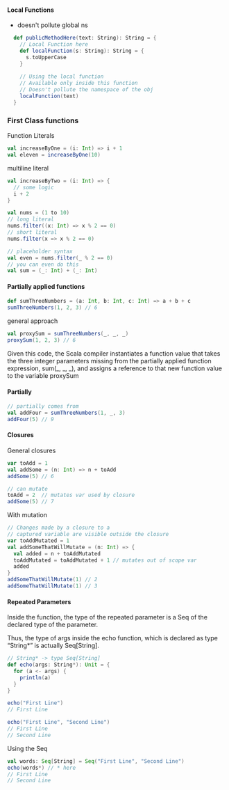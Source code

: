 #### Local Functions
 - doesn't pollute global ns
```scala
  def publicMethodHere(text: String): String = {
    // Local Function here
    def localFunction(s: String): String = {
      s.toUpperCase
    }
    
    // Using the local function
    // Available only inside this function
    // Doesn't pollute the namespace of the obj
    localFunction(text)    
  }
```

### First Class functions

Function Literals
```scala
val increaseByOne = (i: Int) => i + 1
val eleven = increaseByOne(10)
```
multiline literal
```scala
val increaseByTwo = (i: Int) => {
  // some logic
  i + 2
}
```
```scala
val nums = (1 to 10)
// long literal
nums.filter((x: Int) => x % 2 == 0)
// short literal
nums.filter(x => x % 2 == 0)

// placeholder syntax
val even = nums.filter(_ % 2 == 0)
// you can even do this
val sum = (_: Int) + (_: Int)
```

#### Partially applied functions
```scala
def sumThreeNumbers = (a: Int, b: Int, c: Int) => a + b + c
sumThreeNumbers(1, 2, 3) // 6
```
general approach
```scala
val proxySum = sumThreeNumbers(_, _, _)
proxySum(1, 2, 3) // 6
```
Given this code, the Scala compiler instantiates a function value that takes 
the three integer parameters missing from the partially applied function expression,
sum(_, _, _), and assigns a reference to that new function value
to the variable proxySum


#### Partially
```scala
// partially comes from
val addFour = sumThreeNumbers(1, _, 3)
addFour(5) // 9
```

#### Closures
General closures
```scala
var toAdd = 1
val addSome = (n: Int) => n + toAdd
addSome(5) // 6

// can mutate
toAdd = 2  // mutates var used by closure
addSome(5) // 7
```
With mutation
```scala
// Changes made by a closure to a
// captured variable are visible outside the closure
var toAddMutated = 1
val addSomeThatWillMutate = (n: Int) => {
  val added = n + toAddMutated
  toAddMutated = toAddMutated + 1 // mutates out of scope var
  added
}
addSomeThatWillMutate(1) // 2
addSomeThatWillMutate(1) // 3
```

#### Repeated Parameters
Inside the function, the type of the repeated parameter is a Seq of the declared type of the parameter.

Thus, the type of args inside the echo function, which is declared as type “String*” is actually Seq[String].
```scala
// String* -> type Seq[String]
def echo(args: String*): Unit = {
  for (a <- args) {
    println(a)
  }
}
```
```scala
echo("First Line")
// First Line

echo("First Line", "Second Line")
// First Line
// Second Line
```

Using the Seq
```scala
val words: Seq[String] = Seq("First Line", "Second Line")
echo(words*) // * here
// First Line
// Second Line
```